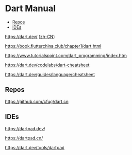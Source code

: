 <!-- omit in toc -->
# Dart Manual

- [Repos](#repos)
- [IDEs](#ides)

<https://dart.dev/> ([zh-CN](https://dart.cn/))

<https://book.flutterchina.club/chapter1/dart.html>

<https://www.tutorialspoint.com/dart_programming/index.htm>

<https://dart.dev/codelabs/dart-cheatsheet>

<https://dart.dev/guides/language/cheatsheet>

## Repos

<https://github.com/cfug/dart.cn>

## IDEs

<https://dartpad.dev/>

<https://dartpad.cn/>

<https://dart.dev/tools/dartpad>
